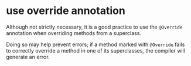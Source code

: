 # use override annotation

Although not strictly necessary, it is a good practice to use the `@Override` annotation when overriding methods from a superclass.

Doing so may help prevent errors; if a method marked with `@Override` fails to correctly override a method in one of its superclasses, the compiler will generate an error.
